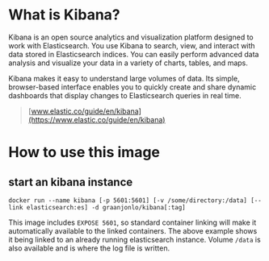 # What is Kibana?

Kibana is an open source analytics and visualization platform designed to work with Elasticsearch. You use Kibana to search, view, and interact with data stored in Elasticsearch indices. You can easily perform advanced data analysis and visualize your data in a variety of charts, tables, and maps.

Kibana makes it easy to understand large volumes of data. Its simple, browser-based interface enables you to quickly create and share dynamic dashboards that display changes to Elasticsearch queries in real time.

> [www.elastic.co/guide/en/kibana](https://www.elastic.co/guide/en/kibana)

# How to use this image

## start an kibana instance

    docker run --name kibana [-p 5601:5601] [-v /some/directory:/data] [--link elasticsearch:es] -d graanjonlo/kibana[:tag]

This image includes `EXPOSE 5601`, so standard container linking will make it automatically available to the linked containers.  The above example shows it being linked to an already running elasticsearch instance. Volume `/data` is also available and is where the log file is written.


